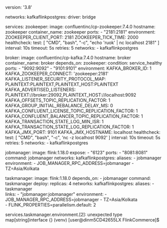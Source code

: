 
version: '3.8'

networks:
  kafkaflinkpostgres:
    driver: bridge

services:
  zookeeper:
    image: confluentinc/cp-zookeeper:7.4.0
    hostname: zookeeper
    container_name: zookeeper
    ports:
      - "2181:2181"
    environment:
      ZOOKEEPER_CLIENT_PORT: 2181
      ZOOKEEPER_TICK_TIME: 2000
    healthcheck:
      test: [ "CMD", "bash", "-c", "echo 'ruok' | nc localhost 2181" ]
      interval: 10s
      timeout: 5s
      retries: 5
    networks:
      - kafkaflinkpostgres

  broker:
    image: confluentinc/cp-kafka:7.4.0
    hostname: broker
    container_name: broker
    depends_on:
      zookeeper:
        condition: service_healthy
    ports:
      - "9092:9092"
      - "9101:9101"
    environment:
      KAFKA_BROKER_ID: 1
      KAFKA_ZOOKEEPER_CONNECT: 'zookeeper:2181'
      KAFKA_LISTENER_SECURITY_PROTOCOL_MAP: PLAINTEXT:PLAINTEXT,PLAINTEXT_HOST:PLAINTEXT
      KAFKA_ADVERTISED_LISTENERS: PLAINTEXT://broker:29092,PLAINTEXT_HOST://localhost:9092
      KAFKA_OFFSETS_TOPIC_REPLICATION_FACTOR: 1
      KAFKA_GROUP_INITIAL_REBALANCE_DELAY_MS: 0
      KAFKA_CONFLUENT_LICENSE_TOPIC_REPLICATION_FACTOR: 1
      KAFKA_CONFLUENT_BALANCER_TOPIC_REPLICATION_FACTOR: 1
      KAFKA_TRANSACTION_STATE_LOG_MIN_ISR: 1
      KAFKA_TRANSACTION_STATE_LOG_REPLICATION_FACTOR: 1
      KAFKA_JMX_PORT: 9101
      KAFKA_JMX_HOSTNAME: localhost
    healthcheck:
      test: [ "CMD", "bash", "-c", 'nc -z localhost 9092' ]
      interval: 10s
      timeout: 5s
      retries: 5
    networks:
      - kafkaflinkpostgres

  jobmanager:
    image: flink:1.18.0
    expose:
      - "6123"
    ports:
      - "8081:8081"
    command: jobmanager
    networks:
      kafkaflinkpostgres:
        aliases:
          - jobmanager     
    environment:
      - JOB_MANAGER_RPC_ADDRESS=jobmanager
      - TZ=Asia/Kolkata      

  taskmanager:
    image: flink:1.18.0
    depends_on:
      - jobmanager
    command: taskmanager
    deploy:
      replicas: 4
    networks:
      kafkaflinkpostgres:
        aliases:
          - taskmanager    
    links:
      - "jobmanager:jobmanager"
    environment:
      - JOB_MANAGER_RPC_ADDRESS=jobmanager
      - TZ=Asia/Kolkata    
      - FLINK_PROPERTIES=parallelism.default: 2

services.taskmanager.environment.[2]: unexpected type map[string]interface {}
(venv) [user@dinm5CD42655LX FlinkCommerce]$ 
